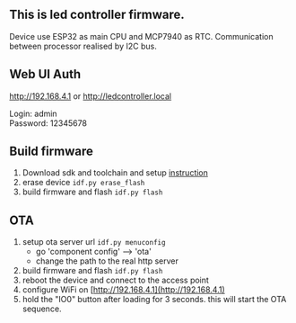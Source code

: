 ## This is led controller firmware.

Device use ESP32 as main CPU and MCP7940 as RTC.
Communication between processor realised by I2C bus.

## Web UI Auth
http://192.168.4.1 or http://ledcontroller.local

Login: admin  
Password: 12345678

## Build firmware
1. Download sdk and toolchain and setup [instruction](https://github.com/espressif/esp-idf)
2. erase device `idf.py erase_flash`
2. build firmware and flash `idf.py flash`

## OTA
1. setup ota server url `idf.py menuconfig`
    - go 'component config' --> 'ota'
    - change the path to the real http server
2. build firmware and flash `idf.py flash`
3. reboot the device and connect to the access point
4. configure WiFi on [http://192.168.4.1](http://192.168.4.1) 
3. hold the "IO0" button after loading for 3 seconds. this will start the OTA sequence.